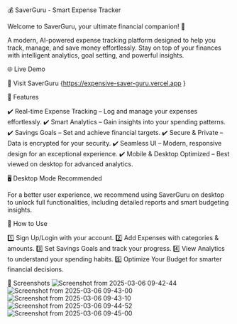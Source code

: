 💰 SaverGuru - Smart Expense Tracker

Welcome to SaverGuru, your ultimate financial companion! 🚀

A modern, AI-powered expense tracking platform designed to help you track, manage, and save money effortlessly. Stay on top of your finances with intelligent analytics, goal setting, and powerful insights.

🌐 Live Demo

🔗 Visit SaverGuru {https://expensive-saver-guru.vercel.app }

🎯 Features

✔️ Real-time Expense Tracking – Log and manage your expenses effortlessly.
✔️ Smart Analytics – Gain insights into your spending patterns.
✔️ Savings Goals – Set and achieve financial targets.
✔️ Secure & Private – Data is encrypted for your security.
✔️ Seamless UI – Modern, responsive design for an exceptional experience.
✔️ Mobile & Desktop Optimized – Best viewed on desktop for advanced analytics.

🖥️ Desktop Mode Recommended

For a better user experience, we recommend using SaverGuru on desktop to unlock full functionalities, including detailed reports and smart budgeting insights.

🚀 How to Use

1️⃣ Sign Up/Login with your account.
2️⃣ Add Expenses with categories & amounts.
3️⃣ Set Savings Goals and track your progress.
4️⃣ View Analytics to understand your spending habits.
5️⃣ Optimize Your Budget for smarter financial decisions.

📸 Screenshots
![Screenshot from 2025-03-06 09-42-44](https://github.com/user-attachments/assets/d58a4ce5-1f09-4bfa-99a9-d033b28207a8)
![Screenshot from 2025-03-06 09-43-00](https://github.com/user-attachments/assets/198bd713-33b8-43b8-8374-d3df0517d66b)
![Screenshot from 2025-03-06 09-43-10](https://github.com/user-attachments/assets/ae7260f6-0a65-4b53-8c18-0b9adbc4832e)
![Screenshot from 2025-03-06 09-44-52](https://github.com/user-attachments/assets/0b96d7a7-92a0-47d2-907b-531a66e11760)
![Screenshot from 2025-03-06 09-45-00](https://github.com/user-attachments/assets/555644f2-3943-444d-98aa-d3904cf0eb14)
